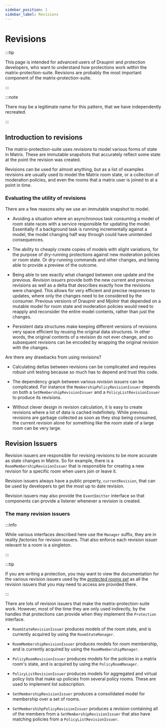 ```yaml
---
sidebar_position: 1
sidebar_label: Revisions
---
```


<!--
SPDX-FileCopyrightText: 2025 Gnuxie <Gnuxie@protonmail.com>

SPDX-License-Identifier: CC-BY-SA-4.0
-->

# Revisions

:::tip

This page is intended for advanced users of Draupnir and protection
developers, who want to understand how protections work within the
matrix-protection-suite. Revisions are probably the most important
component of the matrix-protection-suite.

:::

:::note

There may be a legitimate name for this pattern, that we have
independently recreated.

:::

## Introduction to revisions

The matrix-protection-suite uses _revisions_ to model various forms of
state in Matrix. These are immutable snapshots that accurately reflect
some state at the point the revision was created.

Revisions can be used for almost anything, but as a list of examples
revisions are usually used to model the Matrix room state, or a collection
of moderation policies, and even the rooms that a matrix user is joined to
at a point in time.

### Evaluating the utility of revisions

There are a few reasons why we use an immutable snapshot to model.

* Avoiding a situation where an asynchronous task consuming a model
  of room state races with a service responsible for updating the model.
  Essentially if a background task is running incrementally against a model,
  the model changing half way through could have unintended consequences.

* The ability to cheaply create copies of models with slight
  variations, for the purpose of dry-running protections against new
  moderation policies or room state. Or dry-running commands and other
  changes, and being able to provide a preview of the outcome.

* Being able to see exactly what changed between one update and the
  previous.  _Revision issuers_ provide both the new current and
  previous revisions as well as a delta that describes exactly how the
  revisions were changed. This allows for very efficient and precise
  responses to updates, where only the changes need to be considered
  by the consumer.  Previous versions of Draupnir and Mjolnir that
  depended on a mutable model for room state and moderation policies
  would need to reapply and reconsider the entire model contents,
  rather than just the changes.

* Persistent data structures make keeping different versions of
  revisions very space efficient by reusing the original data
  structures. In other words, the original contents of a revision do
  not ever change, and so subsequent revisions can be encoded by
  wrapping the original revision with the changes.

Are there any drawbacks from using revisions?

* Calculating deltas between revisions can be complicated and requires
  robust unit testing because so much has to depend and trust this
  code.

* The dependency graph between various _revision issuers_ can be
  complicated.  For instance the `MembershipPolicyRevisionIssuer`
  depends on both a `SetMembershipRevisionIssuer` and a
  `PolicyListRevisionIssuer` to produce its revisions.

* Without clever design in revision calculation, it is easy to create
  revisions where a lot of data is cached indefinitely.  While
  previous revisions are garbage collected as soon as they stop being
  consumed, the current revision alone for something like the room
  state of a large room can be very large.

## Revision Issuers

Revision issuers are responsible for revising revisions to be more
accurate as state changes in Matrix. So for example, there is a
`RoomMembershipRevisionIssuer` that is responsible for creating a new
revision for a specific room when users join or leave it.

Revision issuers always have a public property, `currentRevision`,
that can be used by developers to get the most up to date revision.

Revision issuers may also provide the `EventEmitter` interface so
that components can provide a listener whenever a revision is created.

### The many revision issuers

:::info

While various interfaces described here use the `Manager` suffix, they
are in reality _factories_ for revision issuers. That also enforce
each revision issuer relevant to a room is a singleton.

:::

:::tip

If you are writing a protection, you may want to view the
documentation for the various revision issuers used by the _[protected
rooms
set](./protected-rooms-set#the-revision-issuers-used-by-a-protectedroomsset)_
as all the revision issuers that you may need to access are provided there.

:::

There are lots of revision issuers that make the
matrix-protection-suite work. However, most of the time they are only
used indirectly, by the handles that protections can provide when they
implement the `Protection` interface.

* `RoomStateRevisionIssuer` produces models of the room state,
  and is currently acquired by using the `RoomStateManager`.

* `RoomMembershipRevisionIssuer` produces models for room membership,
  and is currently acquired by using the `RoomMembershipManager`.

* `PolicyRoomRevisionIssuer` produces models for the policies in a
  matrix room's state, and is acquired by using the `PolicyRoomManager`.

* `PolicyListRevisionIssuer` produces models for aggregated and virtual
  policy lists that make up policies from several policy rooms. These
  are used to implement list subscription.

* `SetMembershipRevisionIssuer` produces a consolidated model for membership
  over a set of rooms.

* `SetMembershihpPolicyRevisionIssuer` produces a revision containing
  all of the members from a `SetMembershipRevisionIssuer` that also
  have matching policies from a `PolicyListRevisionIssuer`.
